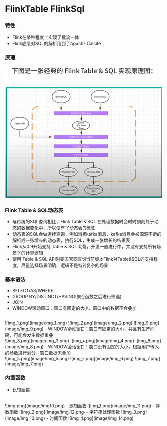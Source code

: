 # FlinkTable FlinkSql

### 特性
- Flink在某种程度上实现了批流一体
- Flink底层对SQL的解析用到了Apache Calcite

### 原理
![img.png](image/img.png)

### Flink Table & SQL动态表

- 与传统的SQL查询相比，Flink Table & SQL 在处理数据时会时时刻刻处于动态的数据变化中，所以便有了动态表的概念
- 动态表的SQL会做连续查询，例如消费kafka消息，kafka消息会被源源不断的解析成一张增长的动态表，执行SQL，生成一张增长的结果表
- Flink从0.9开始支持 Table & SQL 功能，开发一直进行中，并没有支持所有场景下的计算逻辑
- 使用 Table & SQL API时要去官网查询当前版本Flink对Table&SQL的支持程度，尽量选择场景明确、逻辑不是特别复杂的场景

### 基本语法

- SELECT/AS/WHERE
- GROUP BY/DISTINCT/HAVING(聚合函数之后进行筛选)
- JOIN
- WINDOW滚动窗口：窗口有固定的大小，窗口中的数据不会叠加
<br/>
![img_1.png](image/img_1.png)
![img_2.png](image/img_2.png)
![img_9.png](image/img_9.png)
- WINDOW滑动窗口：窗口有固定的大小，并且有生产间隔，可能会发生数据重叠
<br/>
![img_3.png](image/img_3.png)
![img_4.png](image/img_4.png)
![img_8.png](image/img_8.png)
- WINDOW会话窗口：窗口没有固定的大小，根据用户传入的参数进行划分，窗口数据无叠加
<br/>
![img_5.png](image/img_5.png)
![img_6.png](image/img_6.png)
![img_7.png](image/img_7.png)


### 内置函数
- 比较函数
<br/>
![img.png](image/img10.png)
- 逻辑函数
![img_1.png](image/img_11.png)
- 算数函数
![img_2.png](image/img_12.png)
- 字符串处理函数
![img_3.png](image/img_13.png)
- 时间函数
![img_4.png](image/img_14.png)